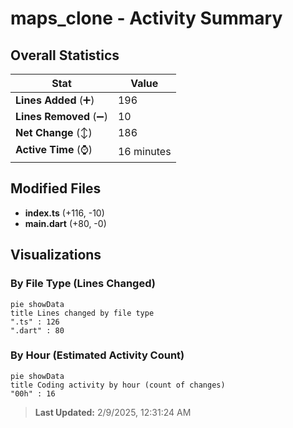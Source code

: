 # maps_clone - Activity Summary 

## Overall Statistics

| Stat                   | Value                                                             |
| ---------------------- | ----------------------------------------------------------------- |
| **Lines Added** (➕)   | 196                                          |
| **Lines Removed** (➖) | 10                                        |
| **Net Change** (↕)    | 186                |
| **Active Time** (⌚)   | 16 minutes |


## Modified Files
- **index.ts** (+116, -10)
- **main.dart** (+80, -0)

## Visualizations

### By File Type (Lines Changed)

```mermaid
pie showData
title Lines changed by file type
".ts" : 126
".dart" : 80
```

### By Hour (Estimated Activity Count)

```mermaid
pie showData
title Coding activity by hour (count of changes)
"00h" : 16
```


> **Last Updated:** 2/9/2025, 12:31:24 AM